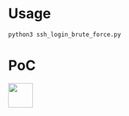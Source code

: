 # Usage
```
python3 ssh_login_brute_force.py
```
# PoC

<img src="https://user-images.githubusercontent.com/63791682/154463904-d0d1b51d-0159-4f6c-844f-dc01fa073f56.png" width="50">

